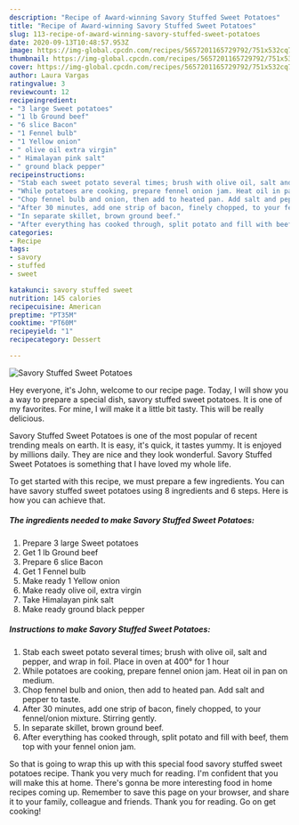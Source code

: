 ```yaml
---
description: "Recipe of Award-winning Savory Stuffed Sweet Potatoes"
title: "Recipe of Award-winning Savory Stuffed Sweet Potatoes"
slug: 113-recipe-of-award-winning-savory-stuffed-sweet-potatoes
date: 2020-09-13T10:48:57.953Z
image: https://img-global.cpcdn.com/recipes/5657201165729792/751x532cq70/savory-stuffed-sweet-potatoes-recipe-main-photo.jpg
thumbnail: https://img-global.cpcdn.com/recipes/5657201165729792/751x532cq70/savory-stuffed-sweet-potatoes-recipe-main-photo.jpg
cover: https://img-global.cpcdn.com/recipes/5657201165729792/751x532cq70/savory-stuffed-sweet-potatoes-recipe-main-photo.jpg
author: Laura Vargas
ratingvalue: 3
reviewcount: 12
recipeingredient:
- "3 large Sweet potatoes"
- "1 lb Ground beef"
- "6 slice Bacon"
- "1 Fennel bulb"
- "1 Yellow onion"
- " olive oil extra virgin"
- " Himalayan pink salt"
- " ground black pepper"
recipeinstructions:
- "Stab each sweet potato several times; brush with olive oil, salt and pepper, and wrap in foil. Place in oven at 400° for 1 hour"
- "While potatoes are cooking, prepare fennel onion jam. Heat oil in pan on medium."
- "Chop fennel bulb and onion, then add to heated pan. Add salt and pepper to taste."
- "After 30 minutes, add one strip of bacon, finely chopped, to your fennel/onion mixture. Stirring gently."
- "In separate skillet, brown ground beef."
- "After everything has cooked through, split potato and fill with beef, them top with your fennel onion jam."
categories:
- Recipe
tags:
- savory
- stuffed
- sweet

katakunci: savory stuffed sweet 
nutrition: 145 calories
recipecuisine: American
preptime: "PT35M"
cooktime: "PT60M"
recipeyield: "1"
recipecategory: Dessert

---
```



![Savory Stuffed Sweet Potatoes](https://img-global.cpcdn.com/recipes/5657201165729792/751x532cq70/savory-stuffed-sweet-potatoes-recipe-main-photo.jpg)

Hey everyone, it's John, welcome to our recipe page. Today, I will show you a way to prepare a special dish, savory stuffed sweet potatoes. It is one of my favorites. For mine, I will make it a little bit tasty. This will be really delicious.

Savory Stuffed Sweet Potatoes is one of the most popular of recent trending meals on earth. It is easy, it's quick, it tastes yummy. It is enjoyed by millions daily. They are nice and they look wonderful. Savory Stuffed Sweet Potatoes is something that I have loved my whole life.




To get started with this recipe, we must prepare a few ingredients. You can have savory stuffed sweet potatoes using 8 ingredients and 6 steps. Here is how you can achieve that.

##### The ingredients needed to make Savory Stuffed Sweet Potatoes:

1. Prepare 3 large Sweet potatoes
1. Get 1 lb Ground beef
1. Prepare 6 slice Bacon
1. Get 1 Fennel bulb
1. Make ready 1 Yellow onion
1. Make ready  olive oil, extra virgin
1. Take  Himalayan pink salt
1. Make ready  ground black pepper




##### Instructions to make Savory Stuffed Sweet Potatoes:

1. Stab each sweet potato several times; brush with olive oil, salt and pepper, and wrap in foil. Place in oven at 400° for 1 hour
1. While potatoes are cooking, prepare fennel onion jam. Heat oil in pan on medium.
1. Chop fennel bulb and onion, then add to heated pan. Add salt and pepper to taste.
1. After 30 minutes, add one strip of bacon, finely chopped, to your fennel/onion mixture. Stirring gently.
1. In separate skillet, brown ground beef.
1. After everything has cooked through, split potato and fill with beef, them top with your fennel onion jam.




So that is going to wrap this up with this special food savory stuffed sweet potatoes recipe. Thank you very much for reading. I'm confident that you will make this at home. There's gonna be more interesting food in home recipes coming up. Remember to save this page on your browser, and share it to your family, colleague and friends. Thank you for reading. Go on get cooking!
